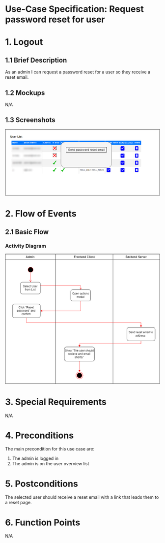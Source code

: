 # Use-Case Specification: Request password reset for user

# 1. Logout

## 1.1 Brief Description
As an admin I can request a password reset for a user so they receive a reset email.

## 1.2 Mockups
N/A

## 1.3 Screenshots
![Activity Diagram](../Mockups/requestPasswordResetForUser.png)

# 2. Flow of Events

## 2.1 Basic Flow

### Activity Diagram
![Activity Diagram](../ActivityDiagrams/requestPasswordResetForUser.png)

# 3. Special Requirements

N/A

# 4. Preconditions
The main precondition for this use case are:

 1. The admin is logged in
 2. The admin is on the user overview list

# 5. Postconditions
The selected user should receive a reset email with a link that leads them to a reset page.

# 6. Function Points

N/A
